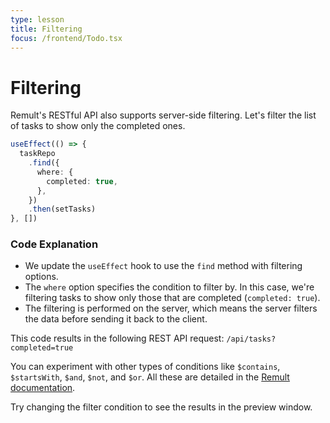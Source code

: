 ```yaml
---
type: lesson
title: Filtering
focus: /frontend/Todo.tsx
---
```


# Filtering

Remult's RESTful API also supports server-side filtering. Let's filter the list of tasks to show only the completed ones.

```ts add={4-6}
useEffect(() => {
  taskRepo
    .find({
      where: {
        completed: true,
      },
    })
    .then(setTasks)
}, [])
```

### Code Explanation

- We update the `useEffect` hook to use the `find` method with filtering options.
- The `where` option specifies the condition to filter by. In this case, we're filtering tasks to show only those that are completed (`completed: true`).
- The filtering is performed on the server, which means the server filters the data before sending it back to the client.

This code results in the following REST API request:
`/api/tasks?completed=true`

You can experiment with other types of conditions like `$contains`, `$startsWith`, `$and`, `$not`, and `$or`. All these are detailed in the [Remult documentation](https://remult.dev/docs/entityFilter).

Try changing the filter condition to see the results in the preview window.
